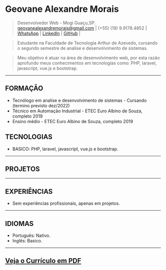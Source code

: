 # Geovane Alexandre Morais 
> Desenvolvedor Web - Mogi Guaçu,SP.\
> [geovanealexandremorais@gmail.com](mailto:geovanealexandremorais@gmail.com)
| (+55) (19) 9.9178.4852
| [WhatsApp](https://api.whatsapp.com/send?phone=5519991784852)
| [LinkedIn](https://www.linkedin.com/in/geovane-alexandre-morais-b901561a5/)
| [GitHub](https://github.com/geovane-morais) |

> Estudante na Faculdade de Tecnologia Arthur de Azevedo, cursando o segundo semestre de analise e desenvolvimento de sistemas.

> Meu objetivo é atuar na área de desenvolvimento web, por esta razão aprofundo meus conhecimentos em tecnologias como: PHP, laravel, javascript, vue.js e bootstrap.
-----

## FORMAÇÃO
- Tecnólogo em analise e desenvolvimento de sistemas - Cursando (termino previsto dez/2022)
- Técnico em Automação Industrial - ETEC Euro Albino de Souza, completo 2019
- Ensino médio - ETEC Euro Albino de Souza, completo 2019

## TECNOLOGIAS
- BASICO: PHP, laravel, javascript, vue.js e bootstrap.
-----

## PROJETOS
-----

## EXPERIÊNCIAS
- Sem experiências profissionais, apenas em projetos.
-----

## IDIOMAS
- Português: Nativo.
- Inglês:    Basico.
-----

## [Veja o Currículo em PDF](/docs/GeovaneMorais.pdf)
